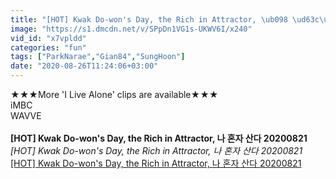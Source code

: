 ```yaml
---
title: "[HOT] Kwak Do-won's Day, the Rich in Attractor, \ub098 \ud63c\uc790 \uc0b0\ub2e4 20200821"
image: "https://s1.dmcdn.net/v/SPpDn1VG1s-UKWV6I/x240"
vid_id: "x7vpldd"
categories: "fun"
tags: ["ParkNarae","Gian84","SungHoon"]
date: "2020-08-26T11:24:06+03:00"
---
```

★★★More 'I Live Alone' clips are available★★★  <br>iMBC  <br>WAVVE  <br><br><b>[HOT] Kwak Do-won's Day, the Rich in Attractor, 나 혼자 산다 20200821</b><br> <i>[HOT] Kwak Do-won's Day, the Rich in Attractor, 나 혼자 산다 20200821</i><br> <u>[HOT] Kwak Do-won's Day, the Rich in Attractor, 나 혼자 산다 20200821</u>
